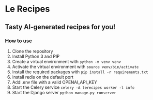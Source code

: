 # Le Recipes
## Tasty AI-generated recipes for you!

### How to use
1. Clone the repository
2. Install Python 3 and PIP
3. Create a virtual environment with `python -m venv venv`
4. Activate the virtual environment with `source venv/bin/activate`
5. Install the required packages with `pip install -r requirements.txt`
6. Install redis on the default port
7. Add .env file with a valid OPENAI_API_KEY
8. Start the Celery service `celery -A lerecipes worker -l info`
9. Start the Django server `python manage.py runserver`